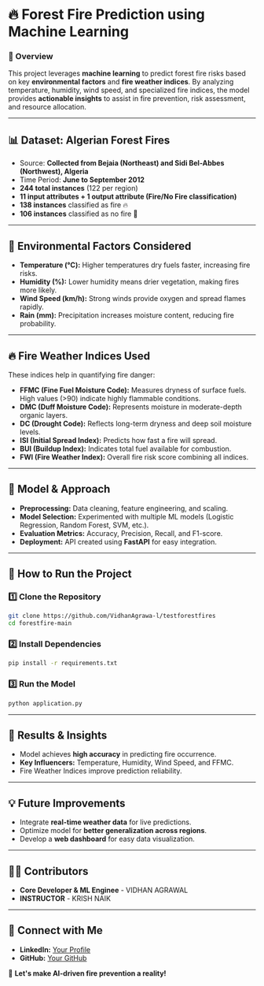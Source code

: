 # **🔥 Forest Fire Prediction using Machine Learning**

### **📌 Overview**
This project leverages **machine learning** to predict forest fire risks based on key **environmental factors** and **fire weather indices**. By analyzing temperature, humidity, wind speed, and specialized fire indices, the model provides **actionable insights** to assist in fire prevention, risk assessment, and resource allocation.

---

## **📊 Dataset: Algerian Forest Fires**
- Source: **Collected from Bejaia (Northeast) and Sidi Bel-Abbes (Northwest), Algeria**
- Time Period: **June to September 2012**
- **244 total instances** (122 per region)
- **11 input attributes + 1 output attribute (Fire/No Fire classification)**
- **138 instances** classified as fire 🔥
- **106 instances** classified as no fire 🌿

---

## **🌿 Environmental Factors Considered**
- **Temperature (°C):** Higher temperatures dry fuels faster, increasing fire risks.
- **Humidity (%):** Lower humidity means drier vegetation, making fires more likely.
- **Wind Speed (km/h):** Strong winds provide oxygen and spread flames rapidly.
- **Rain (mm):** Precipitation increases moisture content, reducing fire probability.

---

## **🔥 Fire Weather Indices Used**
These indices help in quantifying fire danger:
- **FFMC (Fine Fuel Moisture Code):** Measures dryness of surface fuels. High values (>90) indicate highly flammable conditions.
- **DMC (Duff Moisture Code):** Represents moisture in moderate-depth organic layers.
- **DC (Drought Code):** Reflects long-term dryness and deep soil moisture levels.
- **ISI (Initial Spread Index):** Predicts how fast a fire will spread.
- **BUI (Buildup Index):** Indicates total fuel available for combustion.
- **FWI (Fire Weather Index):** Overall fire risk score combining all indices.

---

## **📌 Model & Approach**
- **Preprocessing:** Data cleaning, feature engineering, and scaling.
- **Model Selection:** Experimented with multiple ML models (Logistic Regression, Random Forest, SVM, etc.).
- **Evaluation Metrics:** Accuracy, Precision, Recall, and F1-score.
- **Deployment:** API created using **FastAPI** for easy integration.

---

## **🚀 How to Run the Project**
### **1️⃣ Clone the Repository**
```bash
git clone https://github.com/VidhanAgrawa-l/testforestfires
cd forestfire-main
```

### **2️⃣ Install Dependencies**
```bash
pip install -r requirements.txt
```

### **3️⃣ Run the Model**
```bash
python application.py 
```

---

## **📌 Results & Insights**
- Model achieves **high accuracy** in predicting fire occurrence.
- **Key Influencers:** Temperature, Humidity, Wind Speed, and FFMC.
- Fire Weather Indices improve prediction reliability.

---

## **💡 Future Improvements**
- Integrate **real-time weather data** for live predictions.
- Optimize model for **better generalization across regions**.
- Develop a **web dashboard** for easy data visualization.

---

## **👨‍💻 Contributors**
- **Core Developer & ML Enginee** - VIDHAN AGRAWAL
- **INSTRUCTOR** - KRISH NAIK

---

## **🔗 Connect with Me**
- **LinkedIn:** [Your Profile](https://www.linkedin.com/in/vidhan-agrawal-7133242a2/)
- **GitHub:** [Your GitHub](https://github.com/VidhanAgrawa-l)

🚀 **Let's make AI-driven fire prevention a reality!**

